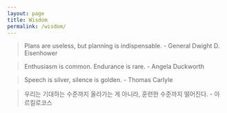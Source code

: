 ```yaml
---
layout: page
title: Wisdom
permalink: /wisdom/
---
```


> Plans are useless, but planning is indispensable. - General Dwight
> D. Eisenhower


> Enthusiasm is common. Endurance is rare. - Angela Duckworth


> Speech is silver, silence is golden. - Thomas Carlyle

> 우리는 기대하는 수준까지 올라가는 게 아니라, 훈련한 수준까지
> 떨어진다. - 아르킬로코스
